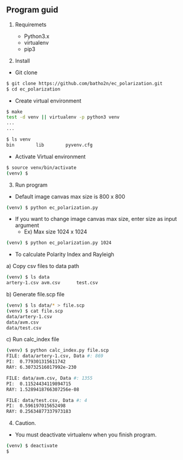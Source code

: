 ## Program guid


1. Requiremets
	* Python3.x
	* virtualenv
	* pip3

2. Install
- Git clone
```sh
$ git clone https://github.com/batho2n/ec_polarization.git
$ cd ec_polarization
```
- Create virtual environment
```sh
$ make
test -d venv || virtualenv -p python3 venv
...
...

$ ls venv
bin        lib        pyvenv.cfg

```
- Activate Virtual environment
```sh
$ source venv/bin/activate
(venv) $
```

3. Run program
* Default image canvas max size is 800 x 800
```sh
(venv) $ python ec_polarization.py
```
* If you want to change image canvas max size, enter size as input argument
	* Ex) Max size 1024 x 1024
```sh
(venv) $ python ec_polarization.py 1024
```

* To calculate Polarity Index and Rayleigh 

a) Copy csv files to data path
```sh
(venv) $ ls data
artery-1.csv avm.csv      test.csv
```

b) Generate file.scp file
```sh
(venv) $ ls data/* > file.scp
(venv) $ cat file.scp
data/artery-1.csv
data/avm.csv
data/test.csv
```

c) Run calc_index file
```sh
(venv) $ python calc_index.py file.scp
FILE: data/artery-1.csv, Data #: 869
PI:  0.779301315611742
RAY: 6.30732516017992e-230

FILE: data/avm.csv, Data #: 1355
PI:  0.11524434119894715
RAY: 1.5289418766307256e-08

FILE: data/test.csv, Data #: 4
PI:  0.596197015652498
RAY: 0.25634877337973183
```

4. Caution.
* You must deactivate virtualenv when you finish program.
```sh
(venv) $ deactivate
$
```
